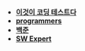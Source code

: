 + [__이것이 코딩 테스트다__](./%EC%9D%B4%EC%BD%94%ED%85%8C/)  
+ [__programmers__](./programmers/)  
+ [__백준__](./baekjoon/)  
+ [__SW Expert__](./swexpert/)  
